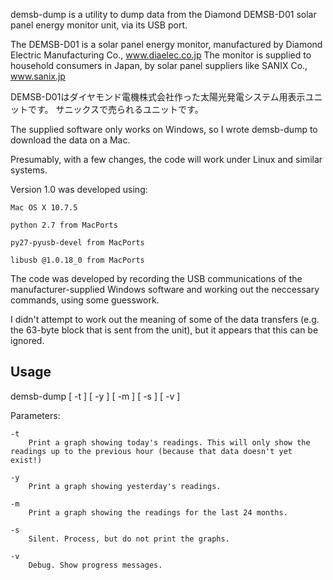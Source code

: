 ﻿demsb-dump is a utility to dump data from the Diamond DEMSB-D01 solar panel energy monitor unit, via its USB port.

The DEMSB-D01 is a solar panel energy monitor, manufactured by Diamond Electric Manufacturing Co., www.diaelec.co.jp
The monitor is supplied to household consumers in Japan, by solar panel suppliers like SANIX Co., www.sanix.jp

DEMSB-D01はダイヤモンド電機株式会社作った太陽光発電システム用表示ユニットです。
サニックスで売られるユニットです。

The supplied software only works on Windows, so I wrote demsb-dump to download the data on a Mac.

Presumably, with a few changes, the code will work under Linux and similar systems.

Version 1.0 was developed using:

	Mac OS X 10.7.5

	python 2.7 from MacPorts

	py27-pyusb-devel from MacPorts

	libusb @1.0.18_0 from MacPorts

The code was developed by recording the USB communications of the manufacturer-supplied Windows software and working out the neccessary commands, using some guesswork.

I didn't attempt to work out the meaning of some of the data transfers (e.g. the 63-byte block that is sent from the unit), but it appears that this can be ignored.


Usage
-----
demsb-dump [ -t ] [ -y ] [ -m ] [ -s ] [ -v ]

Parameters:

	-t
		Print a graph showing today's readings. This will only show the readings up to the previous hour (because that data doesn't yet exist!)
	
	-y
		Print a graph showing yesterday's readings.

	-m
		Print a graph showing the readings for the last 24 months.

	-s
		Silent. Process, but do not print the graphs.

	-v
		Debug. Show progress messages.
